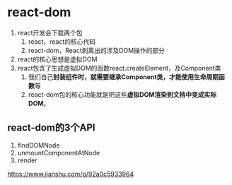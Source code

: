 # react-dom

1. react开发会下载两个包
   1. react，react的核心代码
   2. react-dom，React剥离出的涉及DOM操作的部分
2. react的核心思想是虚拟DOM
3. react包含了生成虚拟DOM的函数react.createElement，及Component类
   1. 我们自己**封装组件时，就需要继承Component类，才能使用生命周期函数**等
   2. react-dom包的核心功能就是把这些**虚拟DOM渲染到文档中变成实际DOM**。



## react-dom的3个API

1. findDOMNode
2. unmountComponentAtNode
3. render

https://www.jianshu.com/p/92a0c5933964














